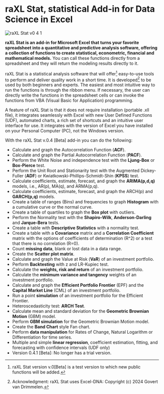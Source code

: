 # raXL Stat, statistical Add-in for Data Science in Excel
![raXL Stat v0 4 1](https://github.com/user-attachments/assets/6585d513-837a-40bf-be40-9868a530fedd)

**raXL Stat is an add-in for Microsoft Excel that turns your favorite spreadsheet into a quantitative and predictive analysis software, offering a collection of functions to create statistical, econometric, financial and mathematical models.** You can call these functions directly from a spreadsheet and they will return the modeling results directly to it.

raXL Stat is a statistical analysis software that will offer[^2] easy-to-use tools to perform and deliver quality work in a short time. It is developed[^3] to be used by both beginners and experts. The easiest and most intuitive way to run the functions is through the ribbon menu. If necessary, the user can directly write the functions in the spreadsheet cells or can invoke the functions from VBA (Visual Basic for Application) programming.

A feature of raXL Stat is that it does not require installation (portable .xll file), it integrates seamlessly with Excel with new User Defined Functions (UDF), automated charts, a rich set of shortcuts and an intuitive user interface for use. It integrates with the version of Excel you have installed on your Personal Computer (PC), not the Windows version.

With the raXL Stat v.0.4 [Beta] add-in you can do the following:
- Calculate and graph the Autocorrelation Function (**ACF**).
- Calculate and graph the Partial Autocorrelation Function (**PACF**).
- Perform the White Noise and independence test with the **Ljung-Box** or **Box-Pierce** test.
- Perform the Unit Root and Stationarity test with the Augmented Dickey-Fuller (**ADF**) or Kwiatkowski-Phillips-Schmidt-Shin (**KPSS**) test.
- Calculate coefficients, estimate, forecast, and graph the **ARIMA(p,d,q)** models, i.e., AR(p), MA(q), and ARMA(p,q).
- Calculate coefficients, estimate, forecast, and graph the ARCH(p) and **GARCH(p,q)** models.
- Create a table of ranges (Bins) and frequencies to graph **Histogram** with a cumulative curve or the normal curve.
- Create a table of quartiles to graph the **Box plot** with outliers.
- Perform the Normality test with the **Shapiro-Wilk**, **Anderson-Darling** and **Jarque-Bera** tests.
- Create a table with **Descriptive Statistics** with a normality test.
- Create a table with a **Covariance** matrix and a **Correlation Coefficient** matrix with the options of coefficients of determination (R^2) or a test that there is no correlation (R=0).
- Count **missing data**, blank or lost data in a data range.
- Create the **Scatter plot matrix**.
- Calculate and graph the Value at Risk (**VaR**) of an investment portfolio.
- Perform **Backtesting** with z and LR-Kupiec test.
-	Calculate the **weights, risk and return** of an investment portfolio.
-	Calculate the **minimum variance and tangency** weights of an investment portfolio.
-	Calculate and graph the **Efficient Portfolio Frontier** (EPF) and the **Capital Market Line** (CML) of an investment portfolio.
-	Run a point **simulation** of an investment portfolio for the Efficient Frontier.
-	Heteroscedasticity test: **ARCH Test**.
-	Calculate mean and standard deviation for the **Geometric Brownian Motion** (GBM) model.
-	Perform **GBM simulation** for the Geometric Brownian Motion model.
-	Create the **Band Chart** style Fan chart.
-	Perform **data manipulation** for Rates of Change, Natural Logarithm or Differentiation for time series.
-	Multiple and simple **linear regression**, coefficient estimation, fitting, and forecasting with confidence intervals (UDF only)
-	Version 0.4.1 [Beta]: No longer has a trial version.

[^2]: raXL Stat version v.0[Beta] is a test version to which new public functions will be added.
[^3]: Acknowledgment: raXL Stat uses Excel-DNA: Copyright (c) 2024 Govert van Drimmelen.
[^4]: The ARIMA and GARCH functions use the Maximum Likelihood Estimation (MLE) method together with the Newton-Raphson (NR) optimization algorithm, however, other optimization methods such as Levenberg-Marquardt, BHHH, BFGS and others will be added in development.
